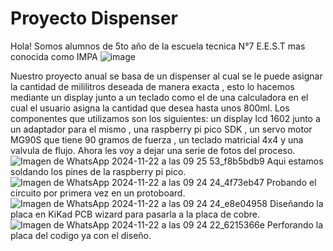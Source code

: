 # Proyecto Dispenser
Hola! Somos alumnos de 5to año de la escuela tecnica N°7 E.E.S.T mas conocida como IMPA
![image](https://github.com/user-attachments/assets/c11c3ce9-bca1-42b5-9bf1-0f34e636fd9c)

Nuestro proyecto anual se basa de un dispenser al cual se le puede asignar la cantidad de mililitros deseada de manera exacta , esto lo hacemos mediante un display junto a un teclado como el de una calculadora en el cual el usuario asigna la cantidad que desea hasta unos 800ml.
Los componentes que utilizamos son los siguientes: un display lcd 1602 junto a un adaptador para el mismo , una raspberry pi pico SDK , un servo motor MG90S que tiene 90 gramos de fuerza , un teclado matricial 4x4 y una valvula de flujo.
Ahora les voy a dejar una serie de fotos del proceso.
![Imagen de WhatsApp 2024-11-22 a las 09 25 53_f8b5bdb9](https://github.com/user-attachments/assets/ea791146-a0f0-485d-9044-5866b49a229a) Aqui estamos soldando los pines de la raspberry pi pico.
![Imagen de WhatsApp 2024-11-22 a las 09 24 24_4f73eb47](https://github.com/user-attachments/assets/c49b80d4-7195-4053-a905-9129b82ca1c7) Probando el circuito por primera vez en un protoboard.
![Imagen de WhatsApp 2024-11-22 a las 09 24 24_e8e04958](https://github.com/user-attachments/assets/af97d84b-c6e5-4b78-b30a-c9e453271921) Diseñando la placa en KiKad PCB wizard para pasarla a la placa de cobre.
![Imagen de WhatsApp 2024-11-22 a las 09 24 22_6215366e](https://github.com/user-attachments/assets/8c17abb9-2460-40a1-a9e6-c47ead4569ef) Perforando la placa del codigo ya con el diseño.



